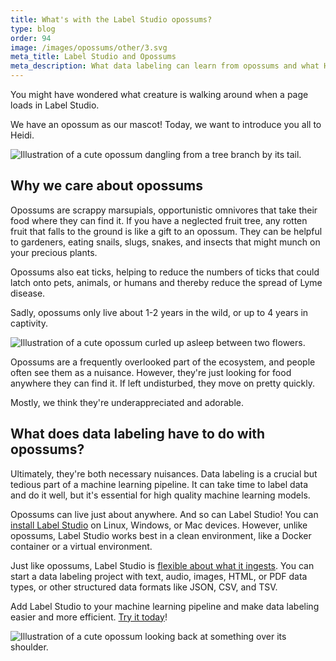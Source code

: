 ```yaml
---
title: What's with the Label Studio opossums?
type: blog
order: 94
image: /images/opossums/other/3.svg
meta_title: Label Studio and Opossums
meta_description: What data labeling can learn from opossums and what Heidi means to Label Studio. 
---
```


You might have wondered what creature is walking around when a page loads in Label Studio. 

We have an opossum as our mascot! Today, we want to introduce you all to Heidi.

<img src="/images/opossum/other/1.svg" alt="Illustration of a cute opossum dangling from a tree branch by its tail." />

## Why we care about opossums

Opossums are scrappy marsupials, opportunistic omnivores that take their food where they can find it. If you have a neglected fruit tree, any rotten fruit that falls to the ground is like a gift to an opossum. They can be helpful to gardeners, eating snails, slugs, snakes, and insects that might munch on your precious plants.

Opossums also eat ticks, helping to reduce the numbers of ticks that could latch onto pets, animals, or humans and thereby reduce the spread of Lyme disease. 

Sadly, opossums only live about 1-2 years in the wild, or up to 4 years in captivity.

<img src="/images/opossum/other/5.svg" alt="Illustration of a cute opossum curled up asleep between two flowers." />

Opossums are a frequently overlooked part of the ecosystem, and people often see them as a nuisance. However, they're just looking for food anywhere they can find it. If left undisturbed, they move on pretty quickly. 

Mostly, we think they're underappreciated and adorable.

## What does data labeling have to do with opossums?

Ultimately, they're both necessary nuisances. Data labeling is a crucial but tedious part of a machine learning pipeline. It can take time to label data and do it well, but it's essential for high quality machine learning models.

Opossums can live just about anywhere. And so can Label Studio! You can [install Label Studio](/guide/install.html) on Linux, Windows, or Mac devices. However, unlike opossums, Label Studio works best in a clean environment, like a Docker container or a virtual environment.

Just like opossums, Label Studio is [flexible about what it ingests](/guide/tasks.html). You can start a data labeling project with text, audio, images, HTML, or PDF data types, or other structured data formats like JSON, CSV, and TSV.

Add Label Studio to your machine learning pipeline and make data labeling easier and more efficient. [Try it today](https://labelstud.io/playground/)!

<img src="/images/opossum/other/opossum_looking.svg" alt="Illustration of a cute opossum looking back at something over its shoulder." />

